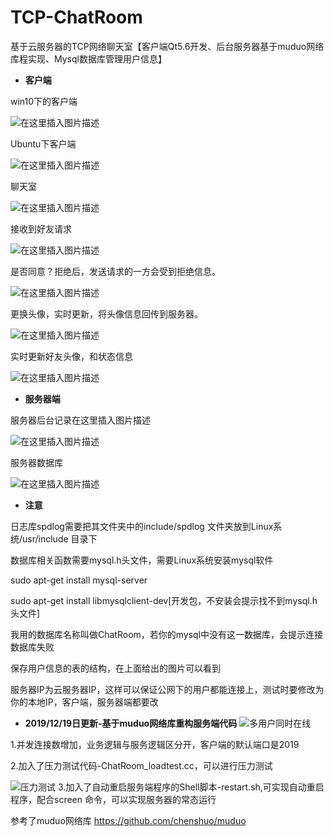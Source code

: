 # TCP-ChatRoom
基于云服务器的TCP网络聊天室【客户端Qt5.6开发、后台服务器基于muduo网络库程实现、Mysql数据库管理用户信息】
 - **客户端**
 
 win10下的客户端
 
![在这里插入图片描述](https://img-blog.csdnimg.cn/20191022213925511.png)

Ubuntu下客户端

![在这里插入图片描述](https://img-blog.csdnimg.cn/20191022214033201.png)

聊天室

![在这里插入图片描述](https://img-blog.csdnimg.cn/20191022214506319.png?x-oss-process=image/watermark,type_ZmFuZ3poZW5naGVpdGk,shadow_10,text_aHR0cHM6Ly9ibG9nLmNzZG4ubmV0L3FxXzQzMzY1ODI1,size_16,color_FFFFFF,t_70)

接收到好友请求

![在这里插入图片描述](https://img-blog.csdnimg.cn/20191022214824916.png)

是否同意？拒绝后，发送请求的一方会受到拒绝信息。

![在这里插入图片描述](https://img-blog.csdnimg.cn/20191022214850469.png?x-oss-process=image/watermark,type_ZmFuZ3poZW5naGVpdGk,shadow_10,text_aHR0cHM6Ly9ibG9nLmNzZG4ubmV0L3FxXzQzMzY1ODI1,size_16,color_FFFFFF,t_70)

更换头像，实时更新，将头像信息回传到服务器。

![在这里插入图片描述](https://img-blog.csdnimg.cn/20191022215305872.png?x-oss-process=image/watermark,type_ZmFuZ3poZW5naGVpdGk,shadow_10,text_aHR0cHM6Ly9ibG9nLmNzZG4ubmV0L3FxXzQzMzY1ODI1,size_16,color_FFFFFF,t_70)

实时更新好友头像，和状态信息

![在这里插入图片描述](https://img-blog.csdnimg.cn/20191022215650713.png)

 - **服务器端**
 
 服务器后台记录在这里插入图片描述
 
 ![在这里插入图片描述](https://img-blog.csdnimg.cn/20191022214118311.png?x-oss-process=image/watermark,type_ZmFuZ3poZW5naGVpdGk,shadow_10,text_aHR0cHM6Ly9ibG9nLmNzZG4ubmV0L3FxXzQzMzY1ODI1,size_16,color_FFFFFF,t_70)

服务器数据库

![在这里插入图片描述](https://img-blog.csdnimg.cn/20191022214157655.png?x-oss-process=image/watermark,type_ZmFuZ3poZW5naGVpdGk,shadow_10,text_aHR0cHM6Ly9ibG9nLmNzZG4ubmV0L3FxXzQzMzY1ODI1,size_16,color_FFFFFF,t_70)

 - **注意**
 
日志库spdlog需要把其文件夹中的include/spdlog 文件夹放到Linux系统/usr/include 目录下

数据库相关函数需要mysql.h头文件，需要Linux系统安装mysql软件

sudo apt-get install mysql-server

sudo apt-get install libmysqlclient-dev[开发包，不安装会提示找不到mysql.h头文件]

我用的数据库名称叫做ChatRoom，若你的mysql中没有这一数据库，会提示连接数据库失败

保存用户信息的表的结构，在上面给出的图片可以看到

服务器IP为云服务器IP，这样可以保证公网下的用户都能连接上，测试时要修改为你的本地IP，客户端，服务器端都要改


- **2019/12/19日更新-基于muduo网络库重构服务端代码**
![多用户同时在线](https://img-blog.csdnimg.cn/20191222111142621.png?x-oss-process=image/watermark,type_ZmFuZ3poZW5naGVpdGk,shadow_10,text_aHR0cHM6Ly9ibG9nLmNzZG4ubmV0L3FxXzQzMzY1ODI1,size_16,color_FFFFFF,t_70)

 1.并发连接数增加，业务逻辑与服务逻辑区分开，客户端的默认端口是2019
 
 2.加入了压力测试代码-ChatRoom_loadtest.cc，可以进行压力测试
	
 ![压力测试](https://img-blog.csdnimg.cn/20191222112523138.png?x-oss-process=image/watermark,type_ZmFuZ3poZW5naGVpdGk,shadow_10,text_aHR0cHM6Ly9ibG9nLmNzZG4ubmV0L3FxXzQzMzY1ODI1,size_16,color_FFFFFF,t_70)
	3.加入了自动重启服务端程序的Shell脚本-restart.sh,可实现自动重启程序，配合screen 命令，可以实现服务器的常态运行
 
 
 参考了muduo网络库 https://github.com/chenshuo/muduo
